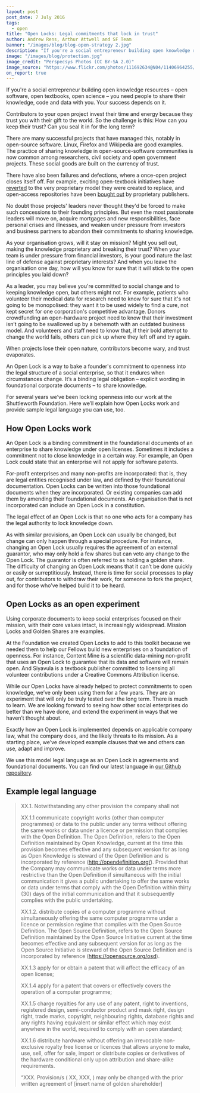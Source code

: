 ```yaml
---
layout: post
post_date: 7 July 2016
tags:
  - open
title: "Open Locks: Legal commitments that lock in trust"
author: Andrew Rens, Arthur Attwell and SF Team
banner: "/images/blog/blog-open-strategy 2.jpg"
description: "If you're a social entrepreneur building open knowledge resources – open software, open textbooks, open science – you need people to share their knowledge, code and data with you. Your success depends on it."
image: "/images/blog/protection.jpg"
image_credit: "Perspecsys Photos (CC BY-SA 2.0)"
image_source: "https://www.flickr.com/photos/111692634@N04/11406964255/"
on_report: true
---
```

If you're a social entrepreneur building open knowledge resources – open software, open textbooks, open science – you need people to share their knowledge, code and data with you. Your success depends on it.

Contributors to your open project invest their time and energy because they trust you with their gift to the world. So the challenge is this: How can you keep their trust? Can you seal it in for the long term?

There are many successful projects that have managed this, notably in open-source software. Linux, Firefox and Wikipedia are good examples. The practice of sharing knowledge in open-source-software communities is now common among researchers, civil society and open government projects. These social goods are built on the currency of trust.

There have also been failures and defections, where a once-open project closes itself off. For example, exciting open-textbook initiatives have [reverted](https://en.wikipedia.org/wiki/Flat_World_Knowledge) to the very proprietary model they were created to replace, and open-access repositories have been [bought out](https://en.wikipedia.org/wiki/Social_Science_Research_Network) by proprietary publishers.

No doubt those projects' leaders never thought they'd be forced to make such concessions to their founding principles. But even the most passionate leaders will move on, acquire mortgages and new responsibilities, face personal crises and illnesses, and weaken under pressure from investors and business partners to abandon their commitments to sharing knowledge.

As your organisation grows, will it stay on mission? Might you sell out, making the knowledge proprietary and breaking their trust? When your team is under pressure from financial investors, is your good nature the last line of defense against proprietary interests? And when you leave the organisation one day, how will you know for sure that it will stick to the open principles you laid down?

As a leader, you may believe you're committed to social change and to keeping knowledge open, but others might not. For example, patients who volunteer their medical data for research need to know for sure that it's not going to be monopolised: they want it to be used widely to find a cure, not kept secret for one corporation's competitive advantage. Donors crowdfunding an open-hardware project need to know that their investment isn’t going to be swallowed up by a behemoth with an outdated business model. And volunteers and staff need to know that, if their bold attempt to change the world fails, others can pick up where they left off and try again.

When projects lose their open nature, contributors become wary, and trust evaporates.

An Open Lock is a way to bake a founder's commitment to openness into the legal structure of a social enterprise, so that it endures when circumstances change. It’s a binding legal obligation – explicit wording in foundational corporate documents – to share knowledge.

For several years we’ve been locking openness into our work at the Shuttleworth Foundation. Here we’ll explain how Open Locks work and provide sample legal language you can use, too.

How Open Locks work
-------------------

An Open Lock is a binding commitment in the foundational documents of an enterprise to share knowledge under open licenses. Sometimes it includes a commitment not to close knowledge in a certain way. For example, an Open Lock could state that an enterprise will not apply for software patents.

For-profit enterprises and many non-profits are incorporated: that is, they are legal entities recognised under law, and defined by their foundational documentation. Open Locks can be written into those foundational documents when they are incorporated. Or existing companies can add them by amending their foundational documents. An organisation that is not incorporated can include an Open Lock in a constitution.

The legal effect of an Open Lock is that no one who acts for a company has the legal authority to lock knowledge down.

As with similar provisions, an Open Lock can usually be changed, but change can only happen through a special procedure. For instance, changing an Open Lock usually requires the agreement of an external guarantor, who may only hold a few shares but can veto any change to the Open Lock. The guarantor is often referred to as holding a golden share. The difficulty of changing an Open Lock means that it can’t be done quickly or easily or surreptitiously. Instead, there is time for social processes to play out, for contributors to withdraw their work, for someone to fork the project, and for those who’ve helped build it to be heard.

Open Locks as an open experiment
--------------------------------

Using corporate documents to keep social enterprises focused on their mission, with their core values intact, is increasingly widespread. Mission Locks and Golden Shares are examples.

At the Foundation we created Open Locks to add to this toolkit because we needed them to help our Fellows build new enterprises on a foundation of openness. For instance, Content Mine is a scientific data-mining non-profit that uses an Open Lock to guarantee that its data and software will remain open. And Siyavula is a textbook publisher committed to licensing all volunteer contributions under a Creative Commons Attribution license.

While our Open Locks have already helped to protect commitments to open knowledge, we’ve only been using them for a few years. They are an experiment that will only be truly tested over the long term. There is much to learn. We are looking forward to seeing how other social enterprises do better than we have done, and extend the experiment in ways that we haven’t thought about.

Exactly how an Open Lock is implemented depends on applicable company law, what the company does, and the likely threats to its mission. As a starting place, we’ve developed example clauses that we and others can use, adapt and improve.

We use this model legal language as an Open Lock in agreements and foundational documents. You can find our latest language in [our Github repository](https://github.com/ShuttleworthFoundation/agreement_templates).

Example legal language
----------------------

> XX.1. Notwithstanding any other provision the company shall not
>
> XX.1.1 communicate copyright works (other than computer programmes) or data to the public under any terms without offering the same works or data under a licence or permission that complies with the Open Definition. The Open Definition, refers to the Open Definition maintained by Open Knowledge, current at the time this provision becomes effective and any subsequent version for as long as Open Knowledge is steward of the Open Definition and is incorporated by reference (http://opendefinition.org/). Provided that the Company may communicate works or data under terms more restrictive than the Open Definition if simultaneous with the initial communication it gives a public undertaking to offer the same works or data under terms that comply with the Open Definition within thirty (30) days of the initial communication and that it subsequently complies with the public undertaking.
>
> XX.1.2. distribute copies of a computer programme without simultaneously offering the same computer programme under a licence or permission regime that complies with the Open Source Definition. The Open Source Definition, refers to the Open Source Definition maintained by the Open Source Initiative  current at the time becomes effective and any subsequent version for as long as the Open Source Initiative is steward of the Open Source Definition and is incorporated by reference (https://opensource.org/osd).
>
> XX.1.3 apply for or obtain a patent that will affect the efficacy of an open license;
>
> XX.1.4 apply for a patent that covers or effectively covers the operation of a computer programme;
>
> XX.1.5 charge royalties for any use of any patent, right to inventions, registered design, semi-conductor product and mask right, design right, trade marks, copyright, neighbouring rights, database rights and any rights having equivalent or similar effect which may exist anywhere in the world, required to comply with an open standard;
>
> XX.1.6 distribute hardware without offering an irrevocable non-exclusive royalty free license or licences that allows anyone to make, use, sell, offer for sale, import or distribute copies or derivatives of the hardware conditional only upon attribution and share-alike requirements.
>
> “XXX. Provision/s ( XX, XXX, ) may only be changed with the prior written agreement of [insert name of golden shareholder]
